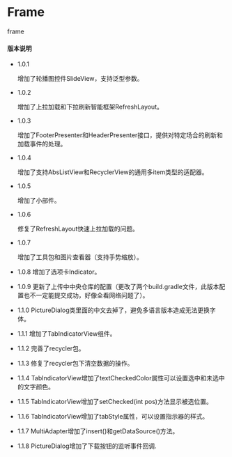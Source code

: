 # Frame
frame

#### 版本说明
- 1.0.1

  增加了轮播图控件SlideView，支持泛型参数。
  
- 1.0.2
  
  增加了上拉加载和下拉刷新智能框架RefreshLayout。
  
- 1.0.3
  
  增加了FooterPresenter和HeaderPresenter接口，提供对特定场合的刷新和加载事件的处理。
  
- 1.0.4

  增加了支持AbsListView和RecyclerView的通用多item类型的适配器。
  
- 1.0.5

  增加了小部件。
  
- 1.0.6
  
  修复了RefreshLayout快速上拉加载的问题。
  
- 1.0.7
    
  增加了工具包和图片查看器（支持手势缩放）。

- 1.0.8
  增加了选项卡Indicator。

- 1.0.9
  更新了上传中中央仓库的配置（更改了两个build.gradle文件，此版本配置也不一定能提交成功，好像全看网络问题了）。

- 1.1.0
  PictureDialog类里面的中文去掉了，避免多语言版本造成无法更换字体。

- 1.1.1
  增加了TabIndicatorView组件。
  
- 1.1.2
  完善了recycler包。
  
- 1.1.3
  修复了recycler包下清空数据的操作。
  
- 1.1.4
  TabIndicatorView增加了textCheckedColor属性可以设置选中和未选中的文字颜色。
  
- 1.1.5
  TabIndicatorView增加了setChecked(int pos)方法显示被选位置。
  
- 1.1.6
  TabIndicatorView增加了tabStyle属性，可以设置指示器的样式。
  
- 1.1.7
  MultiAdapter增加了insert()和getDataSource()方法。
  
- 1.1.8
  PictureDialog增加了下载按钮的监听事件回调.
  